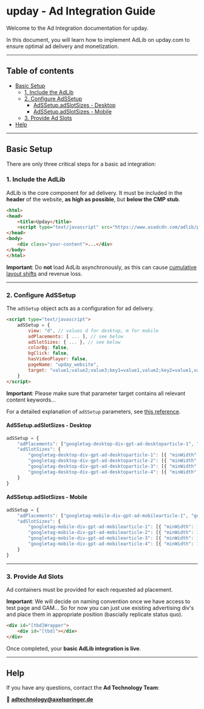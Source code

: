 # upday - Ad Integration Guide

Welcome to the Ad Integration documentation for upday.

In this document, you will learn how to implement AdLib on upday.com to ensure optimal ad delivery and monetization.

---

## Table of contents

- [Basic Setup](#basic-setup)
   - [1. Include the AdLib](#1-include-the-adlib)
   - [2. Configure AdSSetup](#2-configure-adssetup)
      - [AdSSetup.adSlotSizes - Desktop](#adssetupadslotsizes---desktop)
      - [AdSSetup.adSlotSizes - Mobile](#adssetupadslotsizes---mobile)
   - [3. Provide Ad Slots](#3-provide-ad-slots)
- [Help](#help)

---

## Basic Setup

There are only three critical steps for a basic ad integration:

### 1. Include the AdLib

AdLib is the core component for ad delivery. It must be included in the **header** of the website, **as high as possible**, but **below the CMP stub**.

```html
<html>
<head>
    <title>Upday</title>
    <script type="text/javascript" src="https://www.asadcdn.com/adlib/pages/upday.js"></script>
</head>
<body>
    <div class="your-content">...</div>
</body>
</html>
```

**Important**: Do **not** load AdLib asynchronously, as this can cause [cumulative layout shifts](https://github.com/spring-media/adsolutions-implementationReference/blob/master/cumulative-layout-shift.md) and revenue loss.

---

### 2. Configure AdSSetup

The `adSSetup` object acts as a configuration for ad delivery.

```html
<script type="text/javascript">
    adSSetup = {
        view: "d", // values d for desktop, m for mobile
        adPlacements: [ ... ], // see below
        adSlotSizes: { ... }, // see below
        colorBg: false,
        bgClick: false,
        hasVideoPlayer: false,
        pageName: "upday_website",
        target: "value1;value2;value3;key1=value1,value2;key2=value1,value2;" // important: set context relevant values and key-values here; should be specific for every article
    }
</script>
```

**Important**: Please make sure that parameter target contains all relevant content keywords...

For a detailed explanation of `adSSetup` parameters, see [this reference](https://github.com/spring-media/adsolutions-implementationReference/blob/master/general/adSSetup-in-detail.md).

#### AdSSetup.adSlotSizes - Desktop

```javascript
adSSetup = {
    "adPlacements": ["googletag-desktop-div-gpt-ad-desktoparticle-1", "googletag-desktop-div-gpt-ad-desktoparticle-2", "googletag-desktop-div-gpt-ad-desktoparticle-3", "googletag-desktop-div-gpt-ad-desktoparticle-4"],
    "adSlotSizes": {
        "googletag-desktop-div-gpt-ad-desktoparticle-1": [{ "minWidth": 1, "sizes": [[300,250], [320,480], [300,600]] }],
        "googletag-desktop-div-gpt-ad-desktoparticle-2": [{ "minWidth": 1, "sizes": [[300,250], [320,480], [300,600]] }],
        "googletag-desktop-div-gpt-ad-desktoparticle-3": [{ "minWidth": 1, "sizes": [[300,250], [320,480], [300,600]] }],
        "googletag-desktop-div-gpt-ad-desktoparticle-4": [{ "minWidth": 1, "sizes": [[300,250], [320,480], [300,600]] }]
    }
}
```

#### AdSSetup.adSlotSizes - Mobile

```javascript
adSSetup = {
    "adPlacements": ["googletag-mobile-div-gpt-ad-mobilearticle-1", "googletag-mobile-div-gpt-ad-mobilearticle-2", "googletag-mobile-div-gpt-ad-mobilearticle-3", "googletag-mobile-div-gpt-ad-mobilearticle-4"],
    "adSlotSizes": {
        "googletag-mobile-div-gpt-ad-mobilearticle-1": [{ "minWidth": 1, "sizes": [[300,250], [320,480], [300,600]] }],
        "googletag-mobile-div-gpt-ad-mobilearticle-2": [{ "minWidth": 1, "sizes": [[300,250], [320,480], [300,600]] }],
        "googletag-mobile-div-gpt-ad-mobilearticle-3": [{ "minWidth": 1, "sizes": [[300,250], [320,480], [300,600]] }],
        "googletag-mobile-div-gpt-ad-mobilearticle-4": [{ "minWidth": 1, "sizes": [[300,250], [320,480], [300,600]] }]
    }
}
```

---

### 3. Provide Ad Slots

Ad containers must be provided for each requested ad placement.

**Important**: We will decide on naming convention once we have access to test page and GAM... 
So for now you can just use existing advertising div's and place them in appropriate position (bascially replicate status quo). 

```html
<div id="[tbd]Wrapper">
    <div id="[tbd]"></div>
</div>
```

Once completed, your **basic AdLib integration is live**.

---

## Help

If you have any questions, contact the **Ad Technology Team**:

📧 **adtechnology@axelspringer.de**
